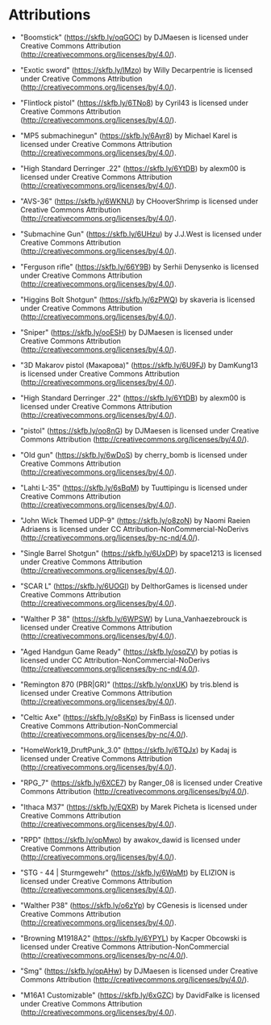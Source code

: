 # Attributions

- "Boomstick" (https://skfb.ly/oqGOC) by DJMaesen is licensed under Creative Commons Attribution (http://creativecommons.org/licenses/by/4.0/).

- "Exotic sword" (https://skfb.ly/IMzo) by Willy Decarpentrie is licensed under Creative Commons Attribution (http://creativecommons.org/licenses/by/4.0/).

- "Flintlock pistol" (https://skfb.ly/6TNo8) by Cyril43 is licensed under Creative Commons Attribution (http://creativecommons.org/licenses/by/4.0/).

- "MP5 submachinegun" (https://skfb.ly/6Ayr8) by Michael Karel is licensed under Creative Commons Attribution (http://creativecommons.org/licenses/by/4.0/).

- "High Standard Derringer .22" (https://skfb.ly/6YtDB) by alexm00 is licensed under Creative Commons Attribution (http://creativecommons.org/licenses/by/4.0/).

- "AVS-36" (https://skfb.ly/6WKNU) by CHooverShrimp is licensed under Creative Commons Attribution (http://creativecommons.org/licenses/by/4.0/).

- "Submachine Gun" (https://skfb.ly/6UHzu) by J.J.West is licensed under Creative Commons Attribution (http://creativecommons.org/licenses/by/4.0/).

- "Ferguson rifle" (https://skfb.ly/66Y9B) by Serhii Denysenko is licensed under Creative Commons Attribution (http://creativecommons.org/licenses/by/4.0/).

- "Higgins Bolt Shotgun" (https://skfb.ly/6zPWQ) by skaveria is licensed under Creative Commons Attribution (http://creativecommons.org/licenses/by/4.0/).

- "Sniper" (https://skfb.ly/ooESH) by DJMaesen is licensed under Creative Commons Attribution (http://creativecommons.org/licenses/by/4.0/).

- "3D Makarov pistol (Макарова)" (https://skfb.ly/6U9FJ) by DamKung13 is licensed under Creative Commons Attribution (http://creativecommons.org/licenses/by/4.0/).

- "High Standard Derringer .22" (https://skfb.ly/6YtDB) by alexm00 is licensed under Creative Commons Attribution (http://creativecommons.org/licenses/by/4.0/).

- "pistol" (https://skfb.ly/oo8nG) by DJMaesen is licensed under Creative Commons Attribution (http://creativecommons.org/licenses/by/4.0/).

- "Old gun" (https://skfb.ly/6wDoS) by cherry_bomb is licensed under Creative Commons Attribution (http://creativecommons.org/licenses/by/4.0/).

- "Lahti L-35" (https://skfb.ly/6sBqM) by Tuuttipingu is licensed under Creative Commons Attribution (http://creativecommons.org/licenses/by/4.0/).

- "John Wick Themed UDP-9" (https://skfb.ly/o8zoN) by Naomi Raeien Adriaens is licensed under CC Attribution-NonCommercial-NoDerivs (http://creativecommons.org/licenses/by-nc-nd/4.0/).

- "Single Barrel Shotgun" (https://skfb.ly/6UxDP) by space1213 is licensed under Creative Commons Attribution (http://creativecommons.org/licenses/by/4.0/).

- "SCAR L" (https://skfb.ly/6UOGI) by DelthorGames is licensed under Creative Commons Attribution (http://creativecommons.org/licenses/by/4.0/).

- "Walther P 38" (https://skfb.ly/6WPSW) by Luna_Vanhaezebrouck is licensed under Creative Commons Attribution (http://creativecommons.org/licenses/by/4.0/).

- "Aged Handgun Game Ready" (https://skfb.ly/osqZV) by potias is licensed under CC Attribution-NonCommercial-NoDerivs (http://creativecommons.org/licenses/by-nc-nd/4.0/).

- "Remington 870 (PBR|GR)" (https://skfb.ly/onxUK) by tris.blend is licensed under Creative Commons Attribution (http://creativecommons.org/licenses/by/4.0/).

- "Celtic Axe" (https://skfb.ly/o8sKp) by FinBass is licensed under Creative Commons Attribution-NonCommercial (http://creativecommons.org/licenses/by-nc/4.0/).

- "HomeWork19_DruftPunk_3.0" (https://skfb.ly/6TQJx) by Kadaj is licensed under Creative Commons Attribution (http://creativecommons.org/licenses/by/4.0/).

- "RPG_7" (https://skfb.ly/6XCE7) by Ranger_08 is licensed under Creative Commons Attribution (http://creativecommons.org/licenses/by/4.0/).

- "Ithaca M37" (https://skfb.ly/EQXR) by Marek Picheta is licensed under Creative Commons Attribution (http://creativecommons.org/licenses/by/4.0/).

- "RPD" (https://skfb.ly/opMwo) by awakov_dawid is licensed under Creative Commons Attribution (http://creativecommons.org/licenses/by/4.0/).

- "STG - 44 | Sturmgewehr" (https://skfb.ly/6WqMt) by ELIZION is licensed under Creative Commons Attribution (http://creativecommons.org/licenses/by/4.0/).

- "Walther P38" (https://skfb.ly/o6zYp) by CGenesis is licensed under Creative Commons Attribution (http://creativecommons.org/licenses/by/4.0/).

- "Browning M1918A2" (https://skfb.ly/6YPYL) by Kacper Obcowski is licensed under Creative Commons Attribution-NonCommercial (http://creativecommons.org/licenses/by-nc/4.0/).

- "Smg" (https://skfb.ly/opAHw) by DJMaesen is licensed under Creative Commons Attribution (http://creativecommons.org/licenses/by/4.0/).

- "M16A1 Customizable" (https://skfb.ly/6xGZC) by DavidFalke is licensed under Creative Commons Attribution (http://creativecommons.org/licenses/by/4.0/).
